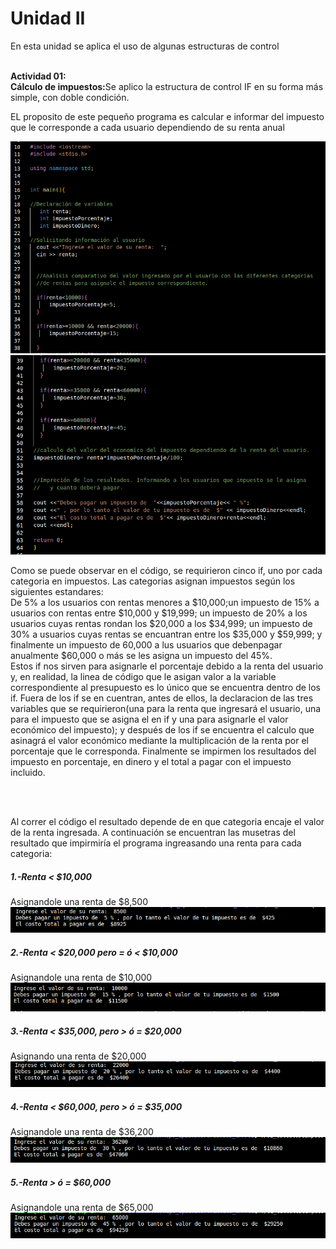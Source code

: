 
<h1>Unidad II</h1>
<p>En esta unidad se aplica el uso de algunas estructuras de control</p><br>
<b>Actividad 01:<br></b> 
<b>Cálculo de impuestos:</b>Se aplico la estructura de control IF en su forma más simple, con doble condición.
<p>EL proposito de este pequeño programa es calcular e informar del impuesto que le corresponde a cada usuario dependiendo de su renta anual</p>
<img src="imagenes/code1.png" >
<img src="imagenes/code2.png" >

<P>Como se puede observar en el código, se requirieron cinco if, uno por cada categoria en impuestos. Las categorias asignan impuestos según los siguientes estandares:<br>
  De 5% a los usuarios con rentas menores a $10,000;un impuesto de 15% a usuarios con rentas entre $10,000 y $19,999; un impuesto de 20% a los usuarios cuyas rentas rondan los $20,000 a los $34,999; un impuesto de 30% a usuarios cuyas rentas se encuantran entre los $35,000 y $59,999; y finalmente un impuesto de 60,000 a lus usuarios que debenpagar anualmente $60,000 o más se les asigna un impuesto del 45%.<br>
Estos if nos sirven para asignarle el porcentaje debido a la renta del usuario y, en realidad, la linea de código que le asigan valor a la variable correspondiente al presupuesto es lo único que se encuentra dentro de los if.
Fuera de los if se en cuentran, antes de ellos, la declaracion de las tres variables que se requirieron(una para la renta que ingresará el usuario, una para el impuesto que se asigna el en if y una para asignarle el valor económico del impuesto); y después de los if se encuentra el calculo que asinagrá el valor económico mediante la multiplicación de la renta por el porcentaje que le corresponda. Finalmente se impirmen los resultados del impuesto en porcentaje, en dinero y el total a pagar con el impuesto incluido.</P>
<br><br>
<p>Al correr el código el resultado depende de en que categoria encaje el valor de la renta ingresada. A continuación se encuentran las musetras del resultado que impirmiría el programa ingreasando una renta para cada categoria:</p>

<h5>1.-Renta < $10,000</h5>
Asignandole una renta de $8,500<br>
<img src="imagenes/ejmplo8500.png" ><br>
  
  <h5>2.-Renta < $20,000 pero = ó < $10,000</h5>
    Asignandole una renta de $10,000<br>
<img src="imagenes/ejemplo10000.png" ><br>
    
  <h5>3.-Renta <  $35,000, pero > ó = $20,000</h5>
      Asignando una renta de $20,000<br>
<img src="imagenes/ejemplo20000.png" ><br>
      
  <h5> 4.-Renta <  $60,000, pero > ó = $35,000</h5>
       Asignandole una renta de $36,200<br>
<img src="imagenes/ejemplo36200.png" ><br>
      
   <h5>5.-Renta > ó = $60,000</h5>
       Asignandole una renta de $65,000<br>
<img src="imagenes/ejemplo65000.png" ><br>
   
    
  

